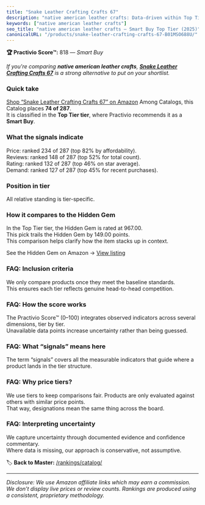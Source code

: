 ```yaml
---
title: "Snake Leather Crafting Crafts 67"
description: "native american leather crafts: Data-driven within Top Tier ranking using the Practivio Score™. Positioned by quality, value, demand, findability, momentum."
keywords: ["native american leather crafts"]
seo_title: "native american leather crafts — Smart Buy Top Tier (2025)"
canonicalURL: "/products/snake-leather-crafting-crafts-67-B01MSO688U/"
---
```


**🏆 Practivio Score™:** 818 — _Smart Buy_


*If you're comparing **native american leather crafts**, **[Snake Leather Crafting Crafts 67](https://www.amazon.com/dp/B01MSO688U?tag=practivio-20)** is a strong alternative to put on your shortlist.*
### Quick take
[Shop “Snake Leather Crafting Crafts 67” on Amazon](https://www.amazon.com/dp/B01MSO688U?tag=practivio-20)
Among Catalogs, this Catalog places **74 of 287**.  
It is classified in the **Top Tier tier**, where Practivio recommends it as a **Smart Buy**.

### What the signals indicate
Price: ranked 234 of 287 (top 82% by affordability).  
Reviews: ranked 148 of 287 (top 52% for total count).  
Rating: ranked 132 of 287 (top 46% on star average).  
Demand: ranked 127 of 287 (top 45% for recent purchases).

### Position in tier
All relative standing is tier-specific.

### How it compares to the Hidden Gem
In the Top Tier tier, the Hidden Gem is rated at 967.00.  
This pick trails the Hidden Gem by 149.00 points.  
This comparison helps clarify how the item stacks up in context.  

See the Hidden Gem on Amazon → [View listing](https://www.amazon.com/dp/B07TP844VN?tag=practivio-20)

### FAQ: Inclusion criteria
We only compare products once they meet the baseline standards.  
This ensures each tier reflects genuine head-to-head competition.

### FAQ: How the score works
The Practivio Score™ (0–100) integrates observed indicators across several dimensions, tier by tier.  
Unavailable data points increase uncertainty rather than being guessed.

### FAQ: What “signals” means here
The term “signals” covers all the measurable indicators that guide where a product lands in the tier structure.

### FAQ: Why price tiers?
We use tiers to keep comparisons fair. Products are only evaluated against others with similar price points.  
That way, designations mean the same thing across the board.

### FAQ: Interpreting uncertainty
We capture uncertainty through documented evidence and confidence commentary.  
Where data is missing, our approach is conservative, not assumptive.


🏷️ **Back to Master:** [/rankings/catalog/](/rankings/catalog/)

---
_Disclosure: We use Amazon affiliate links which may earn a commission. We don’t display live prices or review counts. Rankings are produced using a consistent, proprietary methodology._
